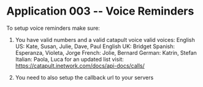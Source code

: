 Application 003 -- Voice Reminders
=========================================================

To setup voice reminders make sure:
  1. You have valid numbers and a valid catapult voice 
    valid voices:
      English US: Kate, Susan, Julie, Dave, Paul
      English UK: Bridget
      Spanish: Esperanza, Violeta, Jorge
      French: Jolie, Bernard
      German: Katrin, Stefan
      Italian: Paola, Luca 
   for an updated list visit:
   https://catapult.inetwork.com/docs/api-docs/calls/

  2. You need to also setup the callback url to your servers
